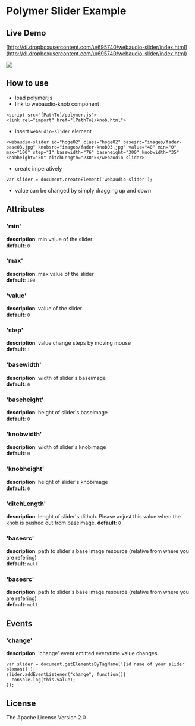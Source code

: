 # Polymer Slider Example

## Live Demo
[http://dl.dropboxusercontent.com/u/695740/webaudio-slider/index.html](http://dl.dropboxusercontent.com/u/695740/webaudio-slider/index.html)

![](https://raw.github.com/ryoyakawai/webaudio-slider/master/images/screenshot.jpg)

## How to use
- load polymer.js
- link to webaudio-knob component

```
<script src="[PathTo]/polymer.js">
<link rel="import" href="[PathTo]/knob.html">
```

- insert `webaudio-slider` element

```
<webaudio-slider id="hoge02" class="hoge02" basesrc="images/fader-base03.jpg" knobsrc="images/fader-knob03.jpg" value="40" min="0" max="100" step="1" basewidth="76" baseheight="300" knobwidth="35" knobheight="50" ditchLength="230"></webaudio-slider>
```

- create imperatively

```
var slider = document.createElement('webaudio-slider');
```

- value can be changed by simply dragging up and down

## Attributes
### 'min'
**description**: min value of the slider  
**default**: `0`

### 'max'
**description**: max value of the slider  
**default**: `100`

### 'value'
**description**: value of the slider  
**default**: `0`

### 'step'
**description**: value change steps by moving mouse  
**default**: `1`

### 'basewidth'
**description**: width of slider's baseimage  
**default**: `0`

### 'baseheight'
**description**: height of slider's baseimage  
**default**: `0`

### 'knobwidth'
**description**: width of slider's knobimage  
**default**: `0`

### 'knobheight'
**description**: height of slider's knobimage  
**default**: `0`

### 'ditchLength'
**description**: lenght of slider's dithch. Please adjust this value when the knob is pushed out from baseimage.
**default**: `0`

### 'basesrc'
**description**: path to slider's base image resource (relative from where you are refering)  
**default**: `null`

### 'basesrc'
**description**: path to slider's base image resource (relative from where you are refering)  
**default**: `null`

## Events
### 'change'
**description**: 'change' event emitted everytime value changes

```
var slider = document.getElementsByTagName('[id name of your slider element]');
slider.addEventListener("change", function(){
  console.log(this.value);
});
```


## License

The Apache License Version 2.0

